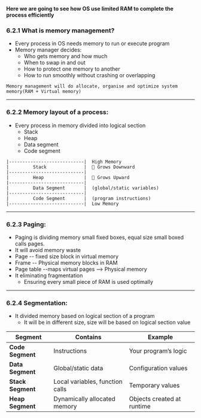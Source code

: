 
**Here we are going to see how OS use limited RAM to complete the process efficiently**

### 6.2.1 What is memory management?
* Every process in OS needs memory to run or execute program
* Memory manager decides:
	* Who gets memory and how much
	* When to swap in and out
	* How to protect one memory to another
	* How to run smoothly without crashing or overlapping

```
Memory management will do allocate, organise and optimize system memory(RAM + Virtual memory)
```

---
### 6.2.2 Memory layout of a process:
* Every process in memory divided into logical section
	* Stack
	* Heap
	* Data segment
	* Code segment

```
|----------------------------|  High Memory
|         Stack              |  🔻 Grows Downward
|----------------------------|
|         Heap               |  🔺 Grows Upward
|----------------------------|
|         Data Segment       |  (global/static variables)
|----------------------------|
|         Code Segment       |  (program instructions)
|----------------------------|  Low Memory

```

---
### 6.2.3 Paging:
* Paging is dividing memory small fixed boxes, equal size small boxed calls pages.
* It will avoid memory waste
* Page -- fixed size block in virtual memory
* Frame -- Physical memory blocks in RAM
* Page table --maps virtual pages --> Physical memory
* It eliminating fragmentation
	* Ensuring every small piece of RAM is used optimally

---
### 6.2.4 Segmentation:
* It divided memory based on logical section of a program
	* It will be in different size, size will be based on logical section value

|Segment|Contains|Example|
|---|---|---|
|**Code Segment**|Instructions|Your program’s logic|
|**Data Segment**|Global/static data|Configuration values|
|**Stack Segment**|Local variables, function calls|Temporary values|
|**Heap Segment**|Dynamically allocated memory|Objects created at runtime|
